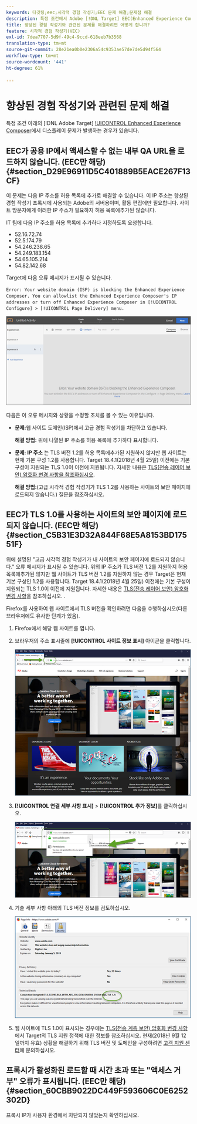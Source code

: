 ```yaml
---
keywords: 타깃팅;eec;시각적 경험 작성기;EEC 문제 해결;문제점 해결
description: 특정 조건에서 Adobe [!DNL Target] EEC(Enhanced Experience Composer)에서 가끔 발생하는 문제를 해결하는 방법을 알아봅니다.
title: 향상된 경험 작성기와 관련된 문제를 해결하려면 어떻게 합니까?
feature: 시각적 경험 작성기(VEC)
exl-id: 7dea7707-5d9f-49c4-9ccd-618eeb7b3568
translation-type: tm+mt
source-git-commit: 28e21ea0b0e2306a54c9353ae57de7de5d94f564
workflow-type: tm+mt
source-wordcount: '441'
ht-degree: 61%

---
```


# 향상된 경험 작성기와 관련된 문제 해결

특정 조건 아래의 [!DNL Adobe Target] [!UICONTROL Enhanced Experience Composer](EEC)에서 디스플레이 문제가 발생하는 경우가 있습니다.

## EEC가 공용 IP에서 액세스할 수 없는 내부 QA URL을 로드하지 않습니다. (EEC만 해당) {#section_D29E96911D5C401889B5EACE267F13CF}

이 문제는 다음 IP 주소를 허용 목록에 추가로 해결할 수 있습니다. 이 IP 주소는 향상된 경험 작성기 프록시에 사용되는 Adobe의 서버용이며, 활동 편집에만 필요합니다. 사이트 방문자에게 이러한 IP 주소가 필요하지 허용 목록에추가된 않습니다.

IT 팀에 다음 IP 주소를 허용 목록에 추가하다 지정하도록 요청합니다.

* 52.16.72.74
* 52.5.174.79
* 54.246.238.65
* 54.249.183.154
* 54.65.105.214
* 54.82.142.68

Target에 다음 오류 메시지가 표시될 수 있습니다.

`Error: Your website domain (ISP) is blocking the Enhanced Experience Composer. You can allowlist the Enhanced Experience Composer's IP addresses or turn off Enhanced Experience Composer in [!UICONTROL Configure] > [!UICONTROL Page Delivery] menu.`

![](assets/EEC_error.png)

다음은 이 오류 메시지와 상황을 수정할 조치를 볼 수 있는 이유입니다.

* **문제:**&#x200B;웹 사이트 도메인(ISP)에서 고급 경험 작성기를 차단하고 있습니다.

   **해결 방법:** 위에 나열된 IP 주소를 허용 목록에 추가하다 표시합니다.

* **문제: IP 주소** 는 TLS 버전 1.2를 허용 목록에추가된 지원하지 않지만 웹 사이트는 현재 기본 구성 1.2를 사용합니다. Target 18.4.1(2018년 4월 25일) 이전에는 기본 구성이 지원되는 TLS 1.0이 이전에 지원됩니다. 자세한 내용은  [TLS(전송 레이어 보안) 암호화 변경 사항을 참조하십시오](/help/c-implementing-target/c-considerations-before-you-implement-target/tls-transport-layer-security-encryption.md#concept_CC1001E9D3AE4BABAF90B8311B0A6451).

   **해결 방법:**(고급 시각적 경험 작성기가 TLS 1.2를 사용하는 사이트의 보안 페이지에 로드되지 않습니다.) 질문을 참조하십시오.

## EEC가 TLS 1.0를 사용하는 사이트의 보안 페이지에 로드되지 않습니다. (EEC만 해당) {#section_C5B31E3D32A844F68E5A8153BD17551F}

위에 설명된 &quot;고급 시각적 경험 작성기가 내 사이트의 보안 페이지에 로드되지 않습니다.&quot; 오류 메시지가 표시될 수 있습니다. 위의 IP 주소가 TLS 버전 1.2를 지원하지 허용 목록에추가된 않지만 웹 사이트가 TLS 버전 1.2를 지원하지 않는 경우 Target은 현재 기본 구성인 1.2를 사용합니다. Target 18.4.1(2018년 4월 25일) 이전에는 기본 구성이 지원되는 TLS 1.0이 이전에 지원됩니다. 자세한 내용은 [TLS(전송 레이어 보안) 암호화 변경 사항](/help/c-implementing-target/c-considerations-before-you-implement-target/tls-transport-layer-security-encryption.md#concept_CC1001E9D3AE4BABAF90B8311B0A6451)을 참조하십시오. .

Firefox를 사용하여 웹 사이트에서 TLS 버전을 확인하려면 다음을 수행하십시오(다른 브라우저에도 유사한 단계가 있음).

1. Firefox에서 해당 웹 사이트를 엽니다.
1. 브라우저의 주소 표시줄에 **[!UICONTROL 사이트 정보 표시]** 아이콘을 클릭합니다.

   ![](assets/firefox_more_info.png)

1. **[!UICONTROL 연결 세부 사항 표시]** > **[!UICONTROL 추가 정보]**&#x200B;를 클릭하십시오.

   ![](assets/firefox_more_info_2.png)

1. 기술 세부 사항 아래의 TLS 버전 정보를 검토하십시오.

   ![](assets/firefox_more_info_3.png)

1. 웹 사이트에 TLS 1.0이 표시되는 경우에는 [TLS(전송 계층 보안) 암호화 변경 사항](/help/c-implementing-target/c-considerations-before-you-implement-target/tls-transport-layer-security-encryption.md#concept_CC1001E9D3AE4BABAF90B8311B0A6451)에서 Target의 TLS 지원 정책에 대한 정보를 참조하십시오. 현재(2018년 9월 12일까지 유효) 상황을 해결하기 위해 TLS 버전 및 도메인을 구성하려면 [고객 지원 센터](/help/cmp-resources-and-contact-information.md#reference_ACA3391A00EF467B87930A450050077C)에 문의하십시오.

## 프록시가 활성화된 로드할 때 시간 초과 또는 &quot;액세스 거부&quot; 오류가 표시됩니다. (EEC만 해당) {#section_60CBB9022DC449F593606C0E6252302D}

프록시 IP가 사용자 환경에서 차단되지 않았는지 확인하십시오.
